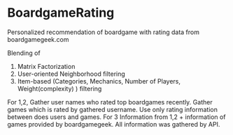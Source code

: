 # BoardgameRating
Personalized recommendation of boardgame with rating data from boardgamegeek.com

Blending of
1. Matrix Factorization
2. User-oriented Neighborhood filtering
3. Item-based (Categories, Mechanics, Number of Players, Weight(complexity) ) filtering

For 1,2,
 Gather user names who rated top boardgames recently.
 Gather games which is rated by gathered username.
 Use only rating information between does users and games.
For 3
 Information from 1,2 + information of games provided by boardgamegeek.
All information was gathered by API.
